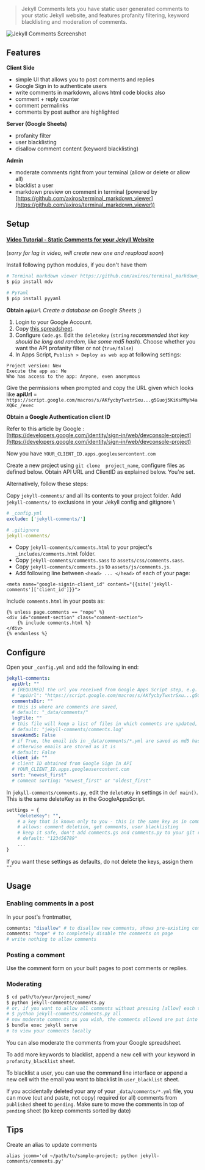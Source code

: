 > Jekyll Comments lets you have static user generated comments to your static Jekyll website, and features profanity filtering, keyword blacklisting and moderation of comments.

![Jekyll Comments Screenshot](https://user-images.githubusercontent.com/8426945/41595613-1882b79c-73e5-11e8-942b-59a523653449.png)

## Features


**Client Side**

* simple UI that allows you to post comments and replies
* Google Sign in to authenticate users
* write comments in markdown, allows html code blocks also
* comment + reply counter
* comment permalinks
* comments by post author are highlighted

**Server (Google Sheets)**

* profanity filter
* user blacklisting
* disallow comment content (keyword blacklisting)

**Admin**

* moderate comments right from your terminal (allow or delete or allow all)
* blacklist a user
* markdown preview on comment in terminal (powered by [https://github.com/axiros/terminal_markdown_viewer](https://github.com/axiros/terminal_markdown_viewer))

## Setup

#### [Video Tutorial - Static Comments for your Jekyll Website](https://www.youtube.com/watch?v=qdHL4h4Wvuk) 
(*sorry for lag in video, will create new one and reupload soon*)

Install following python modules, if you don't have them

``` bash
# Terminal markdown viewer https://github.com/axiros/terminal_markdown_viewer
$ pip install mdv

# PyYaml
$ pip install pyyaml
```

**Obtain `apiUrl`** *Create a database on Google Sheets* ;)

1. Login to your Google Account.
2. Copy [this spreadsheet](https://docs.google.com/spreadsheets/d/1naZA_ytl7CBW8ytE5MPWIEi3L8hzJhH0y1EbnyZ1Dag/copy).
3. Configure `Code.gs`. Edit the `deletekey` (`string` *recommended that key should be long and random, like some md5 hash*). Choose whether you want the API profanity filter or not (`true/false`)
4. In Apps Script, `Publish > Deploy as web app` at following settings:

```
Project version: New
Execute the app as: Me
Who has access to the app: Anyone, even anonymous
```

Give the permissions when prompted and copy the URL given which looks like **apiUrl** = `https://script.google.com/macros/s/AKfycbyTwxtrSxu...g5Guoj5KiKsPMyh4aXQ6c_/exec`


**Obtain a Google Authentication client ID**

Refer to this article by Google : [https://developers.google.com/identity/sign-in/web/devconsole-project](https://developers.google.com/identity/sign-in/web/devconsole-project)

Now you have `YOUR_CLIENT_ID.apps.googleusercontent.com`

Create a new project using `git clone  project_name`, configure files as defined below. Obtain API URL and ClientID as explained below. You're set.

Alternatively, follow these steps:

Copy `jekyll-comments/` and all its contents to your project folder. Add `jekyll-comments/` to exclusions in your Jekyll config and gitignore \

``` yml
# _config.yml
exclude: ['jekyll-comments/']

# .gitignore
jekyll-comments/
```

* Copy `jekyll-comments/comments.html` to your project's `_includes/comments.html` folder.
* Copy `jekyll-comments/comments.sass` to `assets/css/comments.sass`.
* Copy `jekyll-comments/comments.js` to `assets/js/comments.js`.
* Add following line between `<head> ... </head>` of each of your page: 

``` liquid
<meta name="google-signin-client_id" content="{{site['jekyll-comments']['client_id']}}">
```

Include `comments.html` in your posts as:

``` liquid
{% unless page.comments == "nope" %}
<div id="comment-section" class="comment-section">
	{% include comments.html %}
</div>
{% endunless %}
```

## Configure

Open your `_config.yml` and add the following in end:

``` yml
jekyll-comments:
  apiUrl: ""
  # [REQUIRED] the url you received from Google Apps Script step, e.g.
  # "apiUrl": "https://script.google.com/macros/s/AKfycbyTwxtrSxu...g5Guoj5KiKsPMyh4aXQ6c_/exec"
  commentsDir: ""
  # this is where are comments are saved, 
  # default: "_data/comments/"
  logFile: ""
  # this file will keep a list of files in which comments are updated, useful in partial builds. 
  # default: "jekyll-comments/comments.log"
  saveAsmd5: False
  # if True, the email ids in _data/comments/*.yml are saved as md5 hashes, useful if you make your _data/comments/*.yml public
  # otherwise emails are stored as it is
  # default: False
  client_id: ""
  # client ID obtained from Google Sign In API
  # YOUR_CLIENT_ID.apps.googleusercontent.com
  sort: "newest_first"
  # comment sorting: "newest_first" or "oldest_first"
```


In `jekyll-comments/comments.py`, edit the `deleteKey` in settings in `def main()`. This is the same deleteKey as in the GoogleAppsScript.

``` python
settings = {
	"deleteKey": "",
	# a key that is known only to you - this is the same key as in comments.gs file
	# allows: comment deletion, get comments, user blacklisting
	# keep it safe, don't add comments.gs and comments.py to your git repo
	# default: "123456789"
	...
}
```

If you want these settings as defaults, do not delete the keys, assign them `""`

## Usage

### Enabling comments in a post

In your post's frontmatter,

``` python
comments: "disallow" # to disallow new comments, shows pre-existing comments
comments: "nope" # to completely disable the comments on page
# write nothing to allow comments
```

### Posting a comment

Use the comment form on your built pages to post comments or replies.

### Moderating

``` bash
$ cd path/to/your/project_name/
$ python jekyll-comments/comments.py
# or, if you want to allow all comments without pressing [allow] each time
# $ python jekyll-comments/comments.py all
# now moderate comments as you wish, the comments allowed are put into respective _data/comments/*.yml files
$ bundle exec jekyll serve
# to view your comments locally
```

You can also moderate the comments from your Google spreadsheet.

To add more keywords to blacklist, append a new cell with your keyword in `profanity_blacklist` sheet.

To blacklist a user, you can use the command line interface or append a new cell with the email you want to blacklist in `user_blacklist` sheet.

If you accidentally deleted your any of your `_data/comments/*.yml` file, you can move (cut and paste, not copy) required (or all) comments from `published` sheet to `pending`. Make sure to move the comments in top of `pending` sheet (to keep comments sorted by date)

## Tips

Create an alias to update comments
```
alias jcomm='cd ~/path/to/sample-project; python jekyll-comments/comments.py'
```
